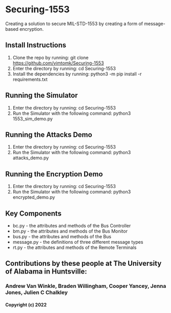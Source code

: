 # Securing-1553

Creating a solution to secure MIL-STD-1553 by creating a form of message-based encryption.


## Install Instructions

1. Clone the repo by running: git clone https://github.com/vimtomk/Securing-1553
2. Enter the directory by running: cd Securing-1553 
3. Install the dependencies by running: python3 -m pip install -r requirements.txt


## Running the Simulator 

1. Enter the directory by running: cd Securing-1553
2. Run the Simulator with the following command: python3 1553_sim_demo.py


## Running the Attacks Demo

1. Enter the directory by running: cd Securing-1553
2. Run the Simulator with the following command: python3 attacks_demo.py



## Running the Encryption Demo

1. Enter the directory by running: cd Securing-1553
2. Run the Simulator with the following command: python3 encrypted_demo.py


## Key Components

- bc.py - the attributes and methods of the Bus Controller 
- bm.py - the attributes and methods of the Bus Monitor 
- bus.py - the attributes and methods of the Bus
- message.py - the definitions of three different message types 
- rt.py - the attributes and methods of the Remote Terminals 

## Contributions by these people at The University of Alabama in Huntsville:

### Andrew Van Winkle, Braden Willingham, Cooper Yancey, Jenna Jones, Julien C Chalkley

#### Copyright (c) 2022

